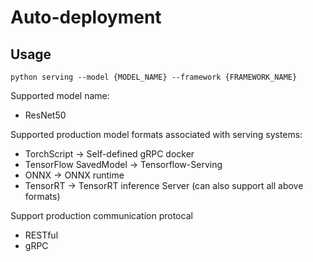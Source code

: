 # Auto-deployment

## Usage

```shell script
python serving --model {MODEL_NAME} --framework {FRAMEWORK_NAME}
```

Supported model name:

- ResNet50

Supported production model formats associated with serving systems:

- TorchScript -> Self-defined gRPC docker
- TensorFlow SavedModel -> Tensorflow-Serving
- ONNX -> ONNX runtime
- TensorRT -> TensorRT inference Server (can also support all above formats)

Support production communication protocal

- RESTful
- gRPC
